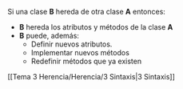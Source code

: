 
Si una clase **B** hereda de otra clase **A** entonces:

* **B** hereda los atributos y métodos de la clase **A**
* **B** puede, además:
	* Definir nuevos atributos.
	* Implementar nuevos métodos
	* Redefinir métodos que ya existen

[[Tema 3 Herencia/Herencia/3 Sintaxis|3 Sintaxis]]